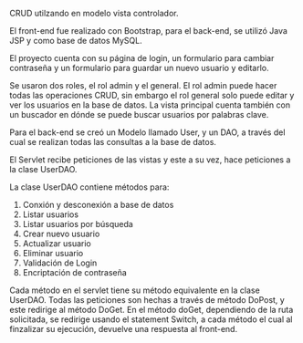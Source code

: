 CRUD utilzando en modelo vista controlador. 

El front-end fue realizado con Bootstrap, para el back-end, se utilizó Java JSP y como base de datos MySQL.

El proyecto cuenta con su página de login, un formulario para cambiar contraseña y un formulario para guardar un nuevo usuario y editarlo. 

Se usaron dos roles, el rol admin y el general. El rol admin puede hacer todas las operaciones CRUD, sin embargo el rol general solo puede editar y ver los usuarios en la base de datos. 
La vista principal cuenta también con un buscador en dónde se puede buscar usuarios por palabras clave. 

Para el back-end se creó un Modelo llamado User, y un DAO, a través del cual se realizan todas las consultas a la base de datos. 

El Servlet recibe peticiones de las vistas y este a su vez, hace peticiones a la clase UserDAO. 

La clase UserDAO contiene métodos para: 

1. Conxión y desconexión a base de datos
2. Listar usuarios
3. Listar usuarios por búsqueda
4. Crear nuevo usuario
5. Actualizar usuario
6. Eliminar usuario
7. Validación de Login
8. Encriptación de contraseña

Cada método en el servlet tiene su método equivalente en la clase UserDAO. Todas las peticiones son hechas a través de método DoPost, y este redirige al método DoGet.
En el método doGet, dependiendo de la ruta solicitada, se redirige usando el statement Switch, a cada método el cual al finzalizar su ejecución, devuelve una respuesta al front-end. 



